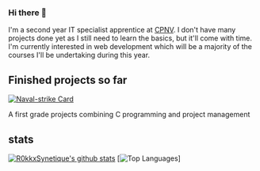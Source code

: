 ### Hi there 👋
I'm a second year IT specialist apprentice at [CPNV](https://www.cpnv.ch/). I don't have many projects done yet as I still need to learn the basics, but it'll come with time. I'm currently interested in web development which will be a majority of the courses I'll be undertaking during this year.

## Finished projects so far

[![Naval-strike Card](https://github-readme-stats.vercel.app/api/pin/?username=R0kkxSynetique&repo=Naval-strike)](https://github.com/R0kkxSynetique/Naval-strike)

A first grade projects combining C programming and project management

## stats
[![R0kkxSynetique's github stats](https://github-readme-stats.vercel.app/api?username=R0kkxSynetique&count_private=true&show_icons=true)](https://github.com/R0kkxSynetique)
[![Top Languages](https://github-readme-stats.vercel.app/api/top-langs/?username=R0kkxSynetique&layout=compact)]
